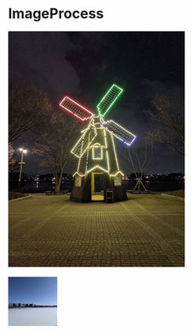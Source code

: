 # ImageProcess

<img src ="images/picture01.jpg"></img>
<br><br>
<img src ="images/picture02.jpg" width=100 height=100></img>



